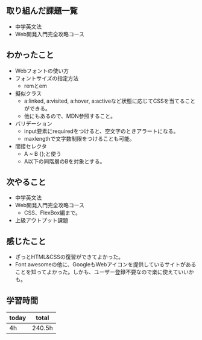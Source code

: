 ## 取り組んだ課題一覧

- 中学英文法
- Web開発入門完全攻略コース
## わかったこと

- Webフォントの使い方
- フォントサイズの指定方法
	- remとem
- 擬似クラス
	- a:linked, a:visited, a:hover, a:activeなど状態に応じてCSSを当てることができる。
	- 他にもあるので、MDN参照すること。
- バリデーション
	- input要素にrequiredをつけると、空文字のときアラートになる。
	- maxlengthで文字数制限をつけることも可能。
- 間接セレクタ
	- A ~ B {};と使う
	- A以下の同階層のBを対象とする。
## 次やること

- 中学英文法
- Web開発入門完全攻略コース
	- CSS、FlexBox編まで。
- 上級アウトプット課題

## 感じたこと

- ざっとHTML&CSSの復習ができてよかった。
- Font awesomeの他に、GoogleもWebアイコンを提供しているサイトがあることを知ってよかった。しかも、ユーザー登録不要なので楽に使えていいかも。

## 学習時間

| today | total |
| ----- | ----- |
| 4h    |     240.5h  |
